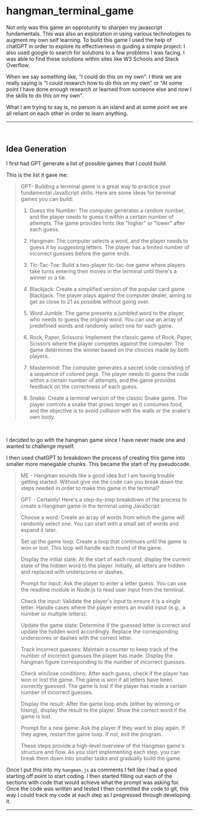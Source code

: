 # hangman_terminal_game

Not only was this game an opprotunity to sharpen my javascript fundamentals. This was also an exploration in using various technologies to augment my own self learning.  To build this game I used the help of chatGPT in order to explore its effectiveness in guiding a simple project.  I also used google to search for solutions to a few problems I was facing.  I was able to find these solutions within sites like W3 Schools and Stack Overflow.

When we say something like, "I could do this on my own". I think we are really saying is "I could research how to do this on my own" or "At some point I have done enough research or learned from someone else and now I the skills to do this on my own".  

What I am trying to say is, no person is an island and at some point we are all reliant on each other in order to learn anything. 

<hr/>

<br/>

## Idea Generation

I first had GPT generate a list of possible games that I could build. 

This is the list it gave me:

>GPT- Building a terminal game is a great way to practice your fundamental JavaScript skills. Here are some ideas for terminal games you can build:
>1. Guess the Number: The computer generates a random number, and the player needs to guess it within a certain number of attempts. The game provides hints like "higher" or "lower" after each guess.
>
>2. Hangman: The computer selects a word, and the player needs to guess it by suggesting letters. The player has a limited number of incorrect guesses before the game ends.
>
>3. Tic-Tac-Toe: Build a two-player tic-tac-toe game where players take turns entering their moves in the terminal until there's a winner or a tie.
>
>4. Blackjack: Create a simplified version of the popular card game Blackjack. The player plays against the computer dealer, aiming to get as close to 21 as possible without going over.
>
>5. Word Jumble: The game presents a jumbled word to the player, who needs to guess the original word. You can use an array of predefined words and randomly select one for each game.
>
>6. Rock, Paper, Scissors: Implement the classic game of Rock, Paper, Scissors where the player competes against the computer. The game determines the winner based on the choices made by both players.
>
>7. Mastermind: The computer generates a secret code consisting of a sequence of colored pegs. The player needs to guess the code within a certain number of attempts, and the game provides feedback on the correctness of each guess.
>
>8. Snake: Create a terminal version of the classic Snake game. The player controls a snake that grows longer as it consumes food, and the objective is to avoid collision with the walls or the snake's own body.
>
<br/>

I decided to go with the hangman game since I have never made one and wanted to challenge myself.  

I then used chatGPT to breakdown the process of creating this game into smaller more manegable chunks.  This became the start of my pseudocode.

>ME - Hangman sounds like a good idea but I am having trouble getting started. Without give me the code can you break down the steps needed in order to make this game in the terminal?
>
>GPT - Certainly! Here's a step-by-step breakdown of the process to create a Hangman game in the terminal using JavaScript:
>
>Choose a word: Create an array of words from which the game will randomly select one. You can start with a small set of words and expand it later.
>
>Set up the game loop: Create a loop that continues until the game is won or lost. This loop will handle each round of the game.
>
>Display the initial state: At the start of each round, display the current state of the hidden word to the player. Initially, all letters are hidden and replaced with underscores or dashes.
>
>Prompt for input: Ask the player to enter a letter guess. You can use the readline module in Node.js to read user input from the terminal.
>
>Check the input: Validate the player's input to ensure it is a single letter. Handle cases where the player enters an invalid input (e.g., a number or multiple letters).
>
>Update the game state: Determine if the guessed letter is correct and update the hidden word accordingly. Replace the corresponding underscores or dashes with the correct letter.
>
>Track incorrect guesses: Maintain a counter to keep track of the number of incorrect guesses the player has made. Display the hangman figure corresponding to the number of incorrect guesses.
>
>Check win/lose conditions: After each guess, check if the player has won or lost the game. The game is won if all letters have been correctly guessed. The game is lost if the player has made a certain number of incorrect guesses.
>
>Display the result: After the game loop ends (either by winning or losing), display the result to the player. Show the correct word if the game is lost.
>
>Prompt for a new game: Ask the player if they want to play again. If they agree, restart the game loop. If not, exit the program.
>
>These steps provide a high-level overview of the Hangman game's structure and flow. As you start implementing each step, you can break them down into smaller tasks and gradually build the game.

Once I put this into my `hangman.js` as comments I felt like I had a good starting off point to start coding.  I then started filling out each of the sections with code that would achieve what the prompt was asking for.  Once the code was written and tested I then commited the code to git, this way I could track my code at each step as I progressed through developing it.

<hr/>

<br/>





